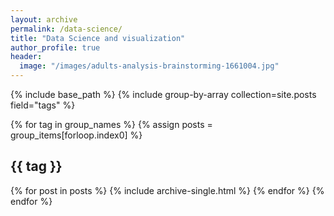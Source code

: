```yaml
---
layout: archive
permalink: /data-science/
title: "Data Science and visualization"
author_profile: true
header:
  image: "/images/adults-analysis-brainstorming-1661004.jpg"
---
```


{% include base_path %}
{% include group-by-array collection=site.posts field="tags" %}

{% for tag in group_names %}
  {% assign posts = group_items[forloop.index0] %}
  <h2 id="{{ tag | slugify }}" class="archive__subtitle">{{ tag }}</h2>
  {% for post in posts %}
    {% include archive-single.html %}
  {% endfor %}
{% endfor %}  
